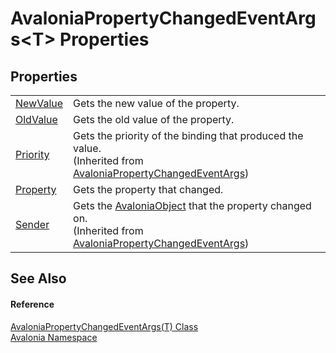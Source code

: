 # AvaloniaPropertyChangedEventArgs&lt;T&gt; Properties




## Properties
<table>
<tr>
<td><a href="P_Avalonia_AvaloniaPropertyChangedEventArgs_1_NewValue">NewValue</a></td>
<td>Gets the new value of the property.</td>
</tr>
<tr>
<td><a href="P_Avalonia_AvaloniaPropertyChangedEventArgs_1_OldValue">OldValue</a></td>
<td>Gets the old value of the property.</td>
</tr>
<tr>
<td><a href="P_Avalonia_AvaloniaPropertyChangedEventArgs_Priority">Priority</a></td>
<td>Gets the priority of the binding that produced the value.<br />(Inherited from <a href="T_Avalonia_AvaloniaPropertyChangedEventArgs">AvaloniaPropertyChangedEventArgs</a>)</td>
</tr>
<tr>
<td><a href="P_Avalonia_AvaloniaPropertyChangedEventArgs_1_Property">Property</a></td>
<td>Gets the property that changed.</td>
</tr>
<tr>
<td><a href="P_Avalonia_AvaloniaPropertyChangedEventArgs_Sender">Sender</a></td>
<td>Gets the <a href="T_Avalonia_AvaloniaObject">AvaloniaObject</a> that the property changed on.<br />(Inherited from <a href="T_Avalonia_AvaloniaPropertyChangedEventArgs">AvaloniaPropertyChangedEventArgs</a>)</td>
</tr>
</table>

## See Also


#### Reference
<a href="T_Avalonia_AvaloniaPropertyChangedEventArgs_1">AvaloniaPropertyChangedEventArgs(T) Class</a>  
<a href="N_Avalonia">Avalonia Namespace</a>  
